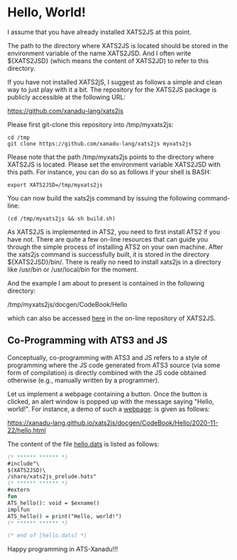 # Hello, World!

I assume that you have already installed XATS2JS at this point.

The path to the directory where XATS2JS is located should be stored in
the environment variable of the name XATS2JSD. And I often write
${XATS2JSD} (which means the content of XATS2JD) to refer to this
directory.

If you have not installed XATS2jS, I suggest as follows a simple and
clean way to just play with it a bit.
The repository for the XATS2JS package is publicly accessible at the
following URL:

https://github.com/xanadu-lang/xats2js

Please first git-clone this repository into /tmp/myxats2js:

```
cd /tmp
git clone https://github.com/xanadu-lang/xats2js myxats2js
```

Please note that the path /tmp/myxats2js points to the directory where
XATS2JS is located. Please set the environment variable XATS2JSD with
this path. For instance, you can do so as follows if your shell is BASH:

```
export XATS2JSD=/tmp/myxats2js
```

You can now build the xats2js command by issuing the following command-line:

```
(cd /tmp/myxats2js && sh build.sh)
```

As XATS2JS is implemented in ATS2, you need to first install ATS2 if
you have not. There are quite a few on-line resources that can guide
you through the simple process of installing ATS2 on your own
machine. After the xats2js command is successfully built, it is stored
in the directory ${XATS2JSD}/bin/.  There is really no need to install
xats2js in a directory like /usr/bin or /usr/local/bin for the moment.

And the example I am about to present is contained in the following
directory:

/tmp/myxats2js/docgen/CodeBook/Hello

which can also be accessed [here](https://github.com/xanadu-lang/xats2js/tree/master/docgen/CodeBook/Hello)
in the on-line repository of XATS2JS.

## Co-Programming with ATS3 and JS

Conceptually, co-programming with ATS3 and JS refers to a style of
programming where the JS code generated from ATS3 source (via some
form of compilation) is directly combined with the JS code obtained
otherwise (e.g., manually written by a programmer).

Let us implement a webpage containing a button. Once the button is
clicked, an alert window is popped up with the message saying "Hello,
world!". For instance, a demo of such a
[webpage](https://xanadu-lang.github.io/xats2js/docgen/CodeBook/Hello/2020-11-22/hello.html):
is given as follows:
  
https://xanadu-lang.github.io/xats2js/docgen/CodeBook/Hello/2020-11-22/hello.html

The content of the file [hello.dats](./hello.dats) is listed as follows:

```ats
(* ****** ****** *)
#include"\
$(XATS2JSD)\
/share/xats2js_prelude.hats"
(* ****** ****** *)
#extern
fun
ATS_hello(): void = $exname()
implfun
ATS_hello() = print("Hello, world!")
(* ****** ****** *)

(* end of [hello.dats] *)
```

Happy programming in ATS-Xanadu!!!
